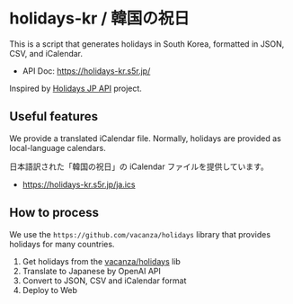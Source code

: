 # holidays-kr / 韓国の祝日

This is a script that generates holidays in South Korea, formatted in JSON, CSV, and iCalendar.

- API Doc: https://holidays-kr.s5r.jp/

Inspired by [Holidays JP API](https://holidays-jp.github.io/) project.

## Useful features

We provide a translated iCalendar file. Normally, holidays are provided as local-language calendars.

日本語訳された「韓国の祝日」の iCalendar ファイルを提供しています。

- https://holidays-kr.s5r.jp/ja.ics

## How to process

We use the `https://github.com/vacanza/holidays` library that provides holidays for many countries.

1. Get holidays from the [vacanza/holidays](https://github.com/vacanza/holidays) lib
2. Translate to Japanese by OpenAI API
3. Convert to JSON, CSV and iCalendar format
4. Deploy to Web
